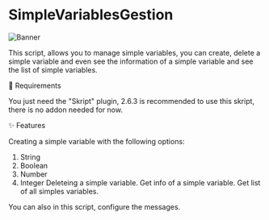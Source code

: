 # SimpleVariablesGestion

![Banner](https://user-images.githubusercontent.com/65398078/235501417-04ac5cb5-f20d-4a2a-b8c5-939cdb9403fc.png)

This script, allows you to manage simple variables, you can create, delete a simple variable and even see the information of a simple variable and see the list of simple variables.

📑 Requirements

You just need the "Skript" plugin, 2.6.3 is recommended to use this skript, there is no addon needed for now.

✨ Features

Creating a simple variable with the following options: 
  1. String
  2. Boolean
  3. Number
  4. Integer
Deleteing a simple variable.
Get info of a simple variable.
Get list of all simples variables.

You can also in this script, configure the messages.
